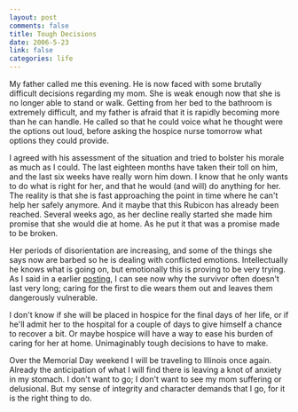 ```yaml
--- 
layout: post
comments: false
title: Tough Decisions
date: 2006-5-23
link: false
categories: life
---
```

My father called me this evening. He is now faced with some brutally difficult decisions regarding my mom. She is weak enough now that she is no longer able to stand or walk. Getting from her bed to the bathroom is extremely difficult, and my father is afraid that it is rapidly becoming more than he can handle. He called so that he could voice what he thought were the options out loud, before asking the hospice nurse tomorrow what options they could provide.

I agreed with his assessment of the situation and tried to bolster his morale as much as I could. The last eighteen months have taken their toll on him, and the last six weeks have really worn him down. I know that he only wants to do what is right for her, and that he would (and will) do anything for her. The reality is that she is fast approaching the point in time where he can't help her safely anymore. And it maybe that this Rubicon has already been reached. Several weeks ago, as her decline really started she made him promise that she would die at home. As he put it that was a promise made to be broken.

Her periods of disorientation are increasing, and some of the things she says now are barbed so he is dealing with conflicted emotions. Intellectually he knows what is going on, but emotionally this is proving to be very trying. As I said in a earlier <a href="http://www.zanshin.net/blogs/000926.html" title="Mounting Pressure">posting</a>, I can see now why the survivor often doesn't last very long; caring for the first to die wears them out and leaves them dangerously vulnerable.

I don't know if she will be placed in hospice for the final days of her life, or if he'll admit her to the hospital for a couple of days to give himself a chance to recover a bit. Or maybe hospice will have a way to ease his burden of caring for her at home. Unimaginably tough decisions to have to make.

Over the Memorial Day weekend I will be traveling to Illinois once again. Already the anticipation of what I will find there is leaving a knot of anxiety in my stomach. I don't want to go; I don't want to see my mom suffering or delusional. But my sense of integrity and character demands that I go, for it is the right thing to do.
